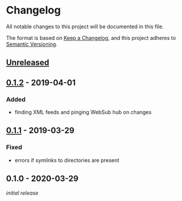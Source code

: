 # Changelog
All notable changes to this project will be documented in this file.

The format is based on [Keep a Changelog](https://keepachangelog.com/en/1.0.0/),
and this project adheres to [Semantic Versioning](https://semver.org/spec/v2.0.0.html).

## [Unreleased]

## [0.1.2] - 2019-04-01
### Added
- finding XML feeds and pinging WebSub hub on changes

## [0.1.1] - 2019-03-29
### Fixed
- errors if symlinks to directories are present

## 0.1.0 - 2020-03-29
*initial release*

[Unreleased]: https://github.com/nekr0z/static-webmentions/compare/v0.1.2...HEAD
[0.1.2]: https://github.com/nekr0z/static-webmentions/compare/v0.1.1...v0.1.2
[0.1.1]: https://github.com/nekr0z/static-webmentions/compare/v0.1.0...v0.1.1
